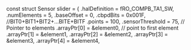 const struct Sensor slider =
               {
                  .halDefinition = fRO_COMPB_TA1_SW,
                  .numElements = 5,
                  .baseOffset = 0,
                  .cbpdBits = 0x001F, //BIT0+BIT1+BIT2+...BITE+BITF
				  .points = 100,
				  .sensorThreshold = 75,
                  // Pointer to elements
                  .arrayPtr[0] = &element0,  // point to first element
                  .arrayPtr[1] = &element1,
                  .arrayPtr[2] = &element2,
                  .arrayPtr[3] = &element3,
                  .arrayPtr[4] = &element4,
